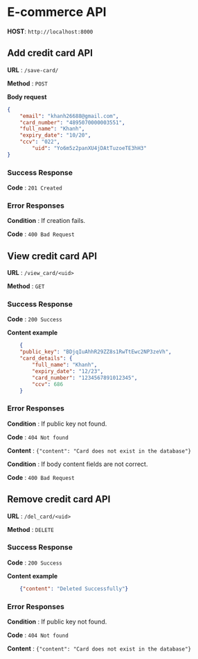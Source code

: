 # E-commerce API

**HOST**: `http://localhost:8000`

## Add credit card API

**URL** : `/save-card/`

**Method** : `POST`

**Body request**

```json
{
    "email": "khanh26688@gmail.com",
    "card_number": "4895070000003551", 
    "full_name": "Khanh",
    "expiry_date": "10/20",
    "ccv": "022",
		"uid": "Yo6m5z2panXU4jDAtTuzoeTE3hH3"
}
```

### Success Response

**Code** : `201 Created`

### Error Responses

**Condition** : If creation fails.

**Code** : `400 Bad Request`

## View credit card API

**URL** : `/view_card/<uid>`

**Method** : `GET`

### Success Response

**Code** : `200 Success`

**Content example**

```json
	{
    "public_key": "BDjqIuAhhR29ZZ8s1RwTtEwc2NP3zeVh",
    "card_details": {
        "full_name": "Khanh",
        "expiry_date": "12/23",
        "card_number": "1234567891012345",
        "ccv": 686
    }
```

### Error Responses

**Condition** : If public key not found.

**Code** : `404 Not found`

**Content** : `{"content": "Card does not exist in the database"}`


**Condition** : If body content fields are not correct.

**Code** : `400 Bad Request`


## Remove credit card API

**URL** : `/del_card/<uid>`

**Method** : `DELETE`

### Success Response

**Code** : `200 Success`

**Content example**

```json
    {"content": "Deleted Successfully"}
```

### Error Responses

**Condition** : If public key not found.

**Code** : `404 Not found`

**Content** : `{"content": "Card does not exist in the database"}`